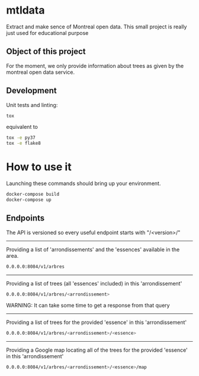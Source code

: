 mtldata
========

Extract and make sence of Montreal open data.
This small project is really just used for educational purpose

Object of this project
----------------------

For the moment, we only provide information about trees as given by the montreal open data service.


Development
-----------

Unit tests and linting:
```sh
tox
```

equivalent to
```sh
tox -e py37
tox -e flake8
```

How to use it
=============

Launching these commands should bring up your environment.

```sh
docker-compose build
docker-compose up
```

Endpoints
---------

The API is versioned so every useful endpoint starts with "/\<version\>/"

---
Providing a list of 'arrondissements' and the 'essences' available in the area.
```sh
0.0.0.0:8084/v1/arbres
```

---
Providing a list of trees (all 'essences' included) in this 'arrondissement'
```sh
0.0.0.0:8084/v1/arbres/<arrondissement>
```
WARNING: It can take some time to get a response from that query

---
Providing a list of trees for the provided 'essence' in this 'arrondissement'
```sh
0.0.0.0:8084/v1/arbres/<arrondissement>/<essence>
```

---
Providing a Google map locating all of the trees for the provided 'essence' in this 'arrondissement'
```sh
0.0.0.0:8084/v1/arbres/<arrondissement>/<essence>/map
```
